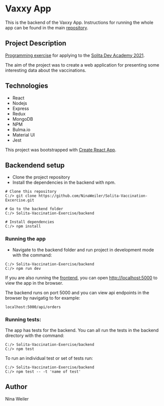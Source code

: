 # Vaxxy App
This is the backend of the Vaxxy App. Instructions for running the whole app can be found in the main [repository](https://github.com/NinaWeiler/Solita-Vaccination-Excercise).
## Project Description
[Programming exercise](https://github.com/solita/vaccine-exercise-2021) for applying to the [Solita Dev Academy 2021](https://www.solita.fi/positions/akatemiasta-nostetta-devaajan-uralle-4447301003/).

The aim of the project was to create a web application for presenting some interesting data about the vaccinations. 

## Technologies
* React
* Nodejs
* Express
* Redux
* MongoDB
* NPM 
* Bulma.io
* Material UI
* Jest

This project was bootstrapped with [Create React App](https://github.com/facebook/create-react-app).

## Backendend setup

* Clone the project repository
* Install the dependencies in the backend with npm. 
```
# Clone this repository
C:/> git clone https://github.com/NinaWeiler/Solita-Vaccination-Excercise.git

# Go to the backend folder
C:/> Solita-Vaccination-Exercise/backend

# Install dependencies 
C:/> npm install
```

### Running the app
* Navigate to the backend folder and run project in development mode with the command:
```
C:/> Solita-Vaccination-Exercise/backend
C:/> npm run dev
```

If you are also running the [frontend](https://github.com/NinaWeiler/Solita-Vaccination-Excercise), you can open [http://localhost:5000](http://localhost:5000) to view the app in the browser.

The backend runs on port 5000 and you can view api endpoints in the browser by navigatig to for example: 
```
localhost:5000/api/orders
```

### Running tests:
The app has tests for the backend. You can all run the tests in the backend directory with the command:
```
C:/> Solita-Vaccination-Exercise/backend
C:/> npm test
```
To run an individual test or set of tests run:
```
C:/> Solita-Vaccination-Exercise/backend
C:/> npm test -- -t 'name of test'
```

## Author
Nina Weiler